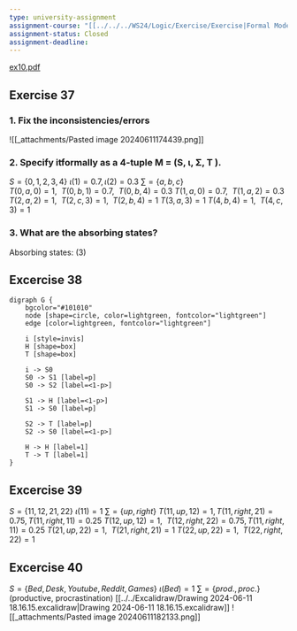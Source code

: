 ```yaml
---
type: university-assignment
assignment-course: "[[../../../WS24/Logic/Exercise/Exercise|Formal Models (Exercise)]]"
assignment-status: Closed
assignment-deadline: 
---
```

[ex10.pdf](file:///C:%5CUsers%5Ckirag%5COneDrive%5CJKU%5CSS24%5CFormal%20Models%5Cangaben%5Cex10.pdf)
## Exercise 37
### 1. Fix the inconsistencies/errors 
![[_attachments/Pasted image 20240611174439.png]]
### 2. Specify itformally as a 4-tuple M = (S, ι, Σ, T ).
$S = \{0, 1, 2, 3, 4\}$
$\iota (1) = 0.7, \iota (2) = 0.3$
$\sum\limits = \{a, b, c\}$\
$T(0, a, 0) = 1,~~T(0, b, 1) = 0.7,~~T(0, b, 4) = 0.3$
$T(1, a, 0) = 0.7,~~T(1, a, 2) = 0.3$
$T(2, a, 2) = 1,~~T(2, c, 3) = 1,~~T(2, b, 4)=1$
$T(3, a, 3) = 1$
$T(4, b, 4) = 1,~~T(4, c, 3) = 1$
### 3. What are the absorbing states?
Absorbing states: $(3)$
## Excercise 38
```plantuml
digraph G {
	bgcolor="#101010"
	node [shape=circle, color=lightgreen, fontcolor="lightgreen"]
	edge [color=lightgreen, fontcolor="lightgreen"]
	
	i [style=invis]
	H [shape=box]
	T [shape=box]
	
	i -> S0
	S0 -> S1 [label=p]
	S0 -> S2 [label=<1-p>]

	S1 -> H [label=<1-p>]
	S1 -> S0 [label=p]

	S2 -> T [label=p]
	S2 -> S0 [label=<1-p>]
	
	H -> H [label=1]
	T -> T [label=1]
}
```
## Excercise 39
$S = \{11, 12, 21, 22\}$
$\iota(11) = 1$
$\sum\limits = \{up, right\}$
$T(11, up, 12) = 1, T(11, right, 21)=0.75, T(11, right, 11)=0.25$
$T(12, up, 12) = 1,~~T(12, right, 22)=0.75, T(11, right, 11)=0.25$
$T(21, up, 22) = 1,~~T(21, right, 21)=1$
$T(22, up, 22) = 1,~~T(22, right, 22)=1$
## Excercise 40
$S = \{Bed, Desk, Youtube, Reddit, Games\}$
$\iota(Bed)=1$
$\sum\limits = \{prod., proc.\}$ (productive, procrastination)
[[../../Excalidraw/Drawing 2024-06-11 18.16.15.excalidraw|Drawing 2024-06-11 18.16.15.excalidraw]]
![[_attachments/Pasted image 20240611182133.png]]
